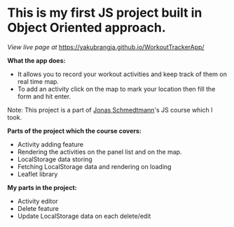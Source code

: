 # This is my first JS project built in Object Oriented approach.

_View live page at_ https://yakubrangja.github.io/WorkoutTrackerApp/

**What the app does:**

- It allows you to record your workout activities and keep track of them on real time map.
- To add an activity click on the map to mark your location then fill the form and hit enter.

Note: This project is a part of [Jonas Schmedtmann](https://twitter.com/jonasschmedtman)'s JS course which I took.

**Parts of the project which the course covers:**

- Activity adding feature
- Rendering the activities on the panel list and on the map.
- LocalStorage data storing
- Fetching LocalStorage data and rendering on loading
- Leaflet library

**My parts in the project:**

- Activity editor
- Delete feature
- Update LocalStorage data on each delete/edit
